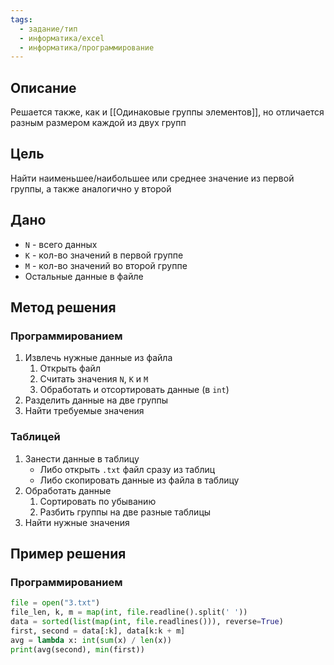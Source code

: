 ```yaml
---
tags:
  - задание/тип
  - информатика/excel
  - информатика/программирование
---
```

## Описание
 
Решается также, как и [[Одинаковые группы элементов]], но отличается разным размером каждой из двух групп

## Цель

Найти наименьшее/наибольшее или среднее значение из первой группы, а также аналогично у второй
## Дано

- `N` - всего данных
- `K` - кол-во значений в первой группе
- `M` - кол-во значений во второй группе
- Остальные данные в файле

## Метод решения

### Программированием

1. Извлечь нужные данные из файла
	1. Открыть файл
	2. Считать значения `N`, `K` и `M`
	3. Обработать и отсортировать данные (в `int`)
2. Разделить данные на две группы
3. Найти требуемые значения

### Таблицей

1. Занести данные в таблицу
	- Либо открыть `.txt` файл сразу из таблиц
	- Либо скопировать данные из файла в таблицу
2. Обработать данные
	1. Сортировать по убыванию
	2. Разбить группы на две разные таблицы
3. Найти нужные значения

## Пример решения

### Программированием

```python
file = open("3.txt")  
file_len, k, m = map(int, file.readline().split(' '))  
data = sorted(list(map(int, file.readlines())), reverse=True)  
first, second = data[:k], data[k:k + m]  
avg = lambda x: int(sum(x) / len(x))  
print(avg(second), min(first))
```